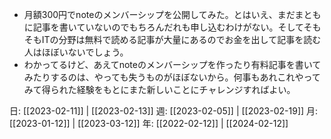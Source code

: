 - 月額300円でnoteのメンバーシップを公開してみた。とはいえ、まだまともに記事を書いていないのでもちろんだれも申し込むわけがない。そしてそもそもITの分野は無料で読める記事が大量にあるのでお金を出して記事を読む人はほぼいないでしょう。
- わかってるけど、あえてnoteのメンバーシップを作ったり有料記事を書いてみたりするのは、やっても失うものがほぼないから。何事もあれこれやってみて得られた経験をもとにまた新しいことにチャレンジすればよい。

日: [[2023-02-11]] | [[2023-02-13]]
週: [[2023-02-05]] | [[2023-02-19]]
月: [[2023-01-12]] | [[2023-03-12]]
年: [[2022-02-12]] | [[2024-02-12]]
